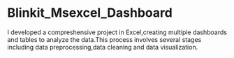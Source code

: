 # Blinkit_Msexcel_Dashboard
I developed a compreshensive project in Excel,creating multiple dashboards and tables to analyze the data.This process involves several stages including data preprocessing,data cleaning and data visualization.
